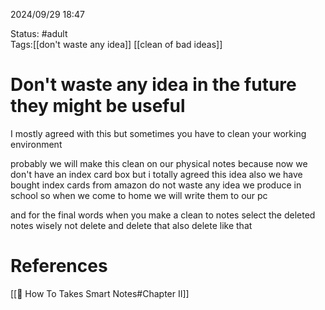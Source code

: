 2024/09/29
18:47

Status: #adult  
Tags:[[don't waste any idea]] [[clean of bad ideas]]
# Don't waste any idea in the future they might be useful

I mostly agreed with this but sometimes you have to clean your working environment 

probably we will make this clean on our physical notes because now we don't have an index card box but i totally agreed this idea also we have bought index cards from amazon do not waste any idea we produce in school so when we come to home we will write them to our pc

and for the final words when you make a clean to notes select the deleted notes wisely not delete and delete that also delete like that


# References

[[📙 How To Takes Smart Notes#Chapter II]] 